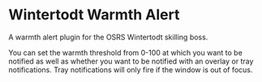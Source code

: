 # Wintertodt Warmth Alert
A warmth alert plugin for the OSRS Wintertodt skilling boss.

You can set the warmth threshold from 0-100 at which you want to be notified as well as whether you want to be notified with an overlay or tray notifications. Tray notifications will only fire if the window is out of focus.